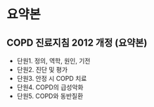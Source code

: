 # 요약본
## COPD 진료지침 2012 개정 (요약본)

- 단원1. 정의, 역학, 원인, 기전
- 단원2. 진단 및 평가
- 단원3. 안정 시 COPD 치료
- 단원4. COPD의 급성악화
- 단원5. COPD와 동반질환